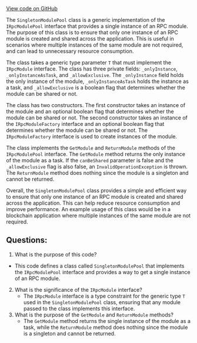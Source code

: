 [View code on GitHub](https://github.com/nethermindeth/nethermind/Nethermind.JsonRpc/Modules/SingletonModulePool.cs)

The `SingletonModulePool` class is a generic implementation of the `IRpcModulePool` interface that provides a single instance of an RPC module. The purpose of this class is to ensure that only one instance of an RPC module is created and shared across the application. This is useful in scenarios where multiple instances of the same module are not required, and can lead to unnecessary resource consumption.

The class takes a generic type parameter `T` that must implement the `IRpcModule` interface. The class has three private fields: `_onlyInstance`, `_onlyInstanceAsTask`, and `_allowExclusive`. The `_onlyInstance` field holds the only instance of the module, `_onlyInstanceAsTask` holds the instance as a task, and `_allowExclusive` is a boolean flag that determines whether the module can be shared or not.

The class has two constructors. The first constructor takes an instance of the module and an optional boolean flag that determines whether the module can be shared or not. The second constructor takes an instance of the `IRpcModuleFactory` interface and an optional boolean flag that determines whether the module can be shared or not. The `IRpcModuleFactory` interface is used to create instances of the module.

The class implements the `GetModule` and `ReturnModule` methods of the `IRpcModulePool` interface. The `GetModule` method returns the only instance of the module as a task. If the `canBeShared` parameter is false and the `_allowExclusive` flag is also false, an `InvalidOperationException` is thrown. The `ReturnModule` method does nothing since the module is a singleton and cannot be returned.

Overall, the `SingletonModulePool` class provides a simple and efficient way to ensure that only one instance of an RPC module is created and shared across the application. This can help reduce resource consumption and improve performance. An example usage of this class would be in a blockchain application where multiple instances of the same module are not required.
## Questions: 
 1. What is the purpose of this code?
   - This code defines a class called `SingletonModulePool` that implements the `IRpcModulePool` interface and provides a way to get a single instance of an RPC module.
2. What is the significance of the `IRpcModule` interface?
   - The `IRpcModule` interface is a type constraint for the generic type `T` used in the `SingletonModulePool` class, ensuring that any module passed to the class implements this interface.
3. What is the purpose of the `GetModule` and `ReturnModule` methods?
   - The `GetModule` method returns the single instance of the module as a task, while the `ReturnModule` method does nothing since the module is a singleton and cannot be returned.